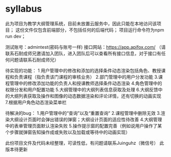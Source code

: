 # syllabus
此为项目为教学大纲管理系统，目前未放置云服务中，因此只能在本地访问该项目；
这份文件仅包含前端部分，不包括任何的后端代码；
项目运行命令符为npm run dev；

测试账号：admintest(密码与账号一样)
接口网站：https://app.apifox.com/ （请联系石耐成师兄邀请加入团队，进入团队后可以查看所有接口信息，对于接口有任何问题请联系石耐成师兄）

待实现的功能：
1 用户管理中的修改和添加的选择条件动态渲染包括角色、教授课程和负责课程（指负责该门课程的审核业务）
2.部门管理中的用户分发功能
3.课程管理中的修改添加功能的负责人和授课教师选择条件动态渲染
4.角色管理中的权限分发和用户配置功能
5.大纲管理中的大纲列表信息获取及处理
6.大纲反馈中的大纲列表获取及操作和图像的动态数据渲染和评论详情，还有切换的动画实现
7.根据用户角色动态渲染菜单栏

待解决的bug：
1.用户管理中的“查询”以及“重置查询“
2.课程管理中删除无效
3.渲染大纲设计页面时会弹出错误的弹窗；大纲设计页面的适应性待改善
4.大纲管理中的表单管理页面默认渲染失败
5.操作提示窗的配置完善（例如说用户操作了某个步骤就弹窗告知操作成或失败以及加载或等待中的动画实现）

此份项目文件及代码未经整理，可读性低，有问题请联系Juinguhz（微信号）
此版本待更新
